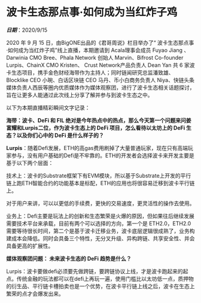 # 波卡生态那点事·如何成为当红炸子鸡

***日期***：2020/9/15

2020 年 9 月 15 日，由BigONE出品的《君哥周说》栏目举办了“ 波卡生态那点事·如何成为当红炸子鸡”线上直播，本期邀请到 Acala理事会成员 Fuyao Jiang 、Darwinia CMO Bree、Phala Network 创始人 Marvin、Bifrost Co-founder Lurpis、ChainX CMO Kristen、 Crust Network产品负责人 Dean Yan 共 6 家波卡生态项目，携手金色财经海带作为主持人；同时链闻研究总监潘致雄、Blocklike CEO 小琬、白话区块链 CEO 马丹、币小白商务负责人 Niya、快链头条媒体负责人西辰等圈内优质媒体作为媒体观察团，进行了波卡生态相关话题探讨，旨在让更多人能通过此次线上分享了解并参与到波卡生态之中。

以下为本期直播精彩瞬间文字记录：

**海带：波卡、DeFi 和 FIL 绝对是今年热点中的热点，那么今天第一个问题来问姜富耀和Lurpis二位，作为波卡生态上的 DeFi 项目，怎么看待以太坊上的 DeFi 生态？以及你们心中的 DeFi 是什么样子的？**

**Lurpis**：随着Defi发展，ETH的高gas费用刷掉了大量普通玩家，现在只有高端玩家参与，没有用户基础的Defi是不牢靠的。ETH的开发者会选择波卡来开发主要是基于以下两个层面：

技术上：波卡的Substrate框架下有EVM模块，所以基于Substrate上开发的平行链上跑ETH智能合约的功能基本是标配，ETH的应用也将很容易迁移到波卡平行链上。

对于用户来讲，可以以更低的手续费，更快的交易速度，更灵活性的操作去使用。

业务上：Defi主要是玩法上的创新和生态繁荣是火爆的原因，但如果往后继续发展需要技术平台来承载，目前有两个可以选择的方向，第一个是 ETH2.0，ETH2.0需要等待很长时间，第二个是基于波卡迁移业务，波卡底层逻辑很成熟了，业务构建成本会降低。同时会具备三个特性，无分叉升级、异构跨链、共享安全性、并会具备更高的扩展性。

**媒体观察团问题：
未来波卡生态的 DeFi 趋势是什么？**

Lurpis：波卡要做defi必须要先做跨链，要跨链协议上线，才是波卡跑起来的起点。传统金融的玩法都可以在defi上再玩一遍，使用门槛比以太坊低一点，质押物的衍生品、平行链卡槽拍卖也是一个优势，在波卡平行链上线之后，波卡在生态上繁荣的点才会爆发出来。